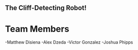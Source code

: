 ## The Cliff-Detecting Robot!
# Team Members
-Matthew Disiena 
-Alex Dzeda
-Victor Gonzalez
-Joshua Phipps

